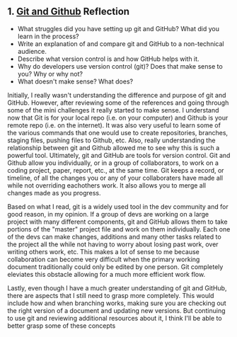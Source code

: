 ## 1. [Git and Github](1_get_started/readme.md) Reflection

* What struggles did you have setting up git and GitHub? What did you learn in the process?
* Write an explanation of and compare git and GitHub to a non-technical audience. 
* Describe what version control is and how GitHub helps with it.
* Why do developers use version control (git)? Does that make sense to you? Why or why not?
* What doesn't make sense? What does?

Initially, I really wasn't understanding the difference and purpose of git and GitHub.  However, after reviewing some of the references and going through some of the mini challenges it really started to make sense.  I understand now that Git is for your local repo (i.e. on your computer) and Github is your remote repo (i.e. on the internet).  It was also very useful to learn some of the various commands that one would use to create repositories, branches, staging files, pushing files to Github, etc.   Also, really understanding the relationship between git and Github allowed me to see why this is such a powerful tool.   Ultimately, git and GitHub are tools for version control.  Git and Github allow you individually, or in a group of collaborators, to work on a coding project, paper, report, etc., at the same time.   Git keeps a record, or timeline, of all the changes you or any of your collaboraters have made all while not overriding eachothers work.   It also allows you to merge all changes made as you progress.  

Based on what I read, git is a widely used tool in the dev community and for good reason, in my opinion.   If a group of devs are working on a large project with many different components, git and GitHub allows them to take portions of the "master" project file and work on them individually.  Each one of the devs can make changes, additions and many other tasks related to the project all the while not having to worry about losing past work, over writing others work, etc.  This makes a lot of sense to me because collaboration can become very difficult when the primary working document traditionally could only be edited by one person.   Git completely eleviates this obstacle allowing for a much more efficient work flow. 

Lastly, even though I have a much greater understanding of git and GitHub, there are aspects that I still need to grasp more completely.  This would include how and when branching works, making sure you are checking out the right version of a document and updating new versions.  But continuing to use git and reviewing additional resources about it, I think I'll be able to better grasp some of these concepts
 
